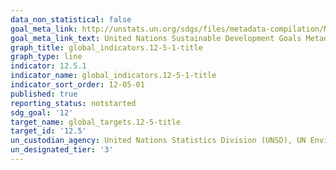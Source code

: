 ```yaml
---
data_non_statistical: false
goal_meta_link: http://unstats.un.org/sdgs/files/metadata-compilation/Metadata-Goal-12.pdf
goal_meta_link_text: United Nations Sustainable Development Goals Metadata (pdf 782kB)
graph_title: global_indicators.12-5-1-title
graph_type: line
indicator: 12.5.1
indicator_name: global_indicators.12-5-1-title
indicator_sort_order: 12-05-01
published: true
reporting_status: notstarted
sdg_goal: '12'
target_name: global_targets.12-5-title
target_id: '12.5'
un_custodian_agency: United Nations Statistics Division (UNSD), UN Environment (UNEP)
un_designated_tier: '3'
---
```

